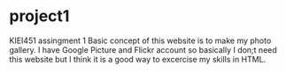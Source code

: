 # project1
 KIEI451 assingment 1
    Basic concept of this website is to make my photo gallery.
    I have Google Picture and Flickr account so basically I don;t need this website but I think it is a good way to excercise my skills in HTML.